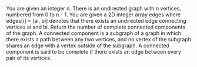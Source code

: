 You are given an integer n. There is an undirected graph with n vertices, numbered from 0 to n - 1. You are given a 2D integer array edges where edges[i] = [ai, bi] denotes that there exists an undirected edge connecting vertices ai and bi.
Return the number of complete connected components of the graph.
A connected component is a subgraph of a graph in which there exists a path between any two vertices, and no vertex of the subgraph shares an edge with a vertex outside of the subgraph.
A connected component is said to be complete if there exists an edge between every pair of its vertices.
